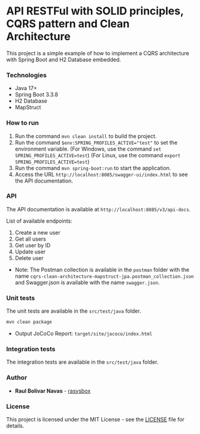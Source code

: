 # API RESTFul with SOLID principles, CQRS pattern and Clean Architecture

This project is a simple example of how to implement a CQRS architecture with Spring Boot and H2 Database embedded.

### Technologies

- Java 17+
- Spring Boot 3.3.8
- H2 Database
- MapStruct

### How to run

1. Run the command `mvn clean install` to build the project.
2. Run the command `$env:SPRING_PROFILES_ACTIVE="test"` to set the environment variable.
   (For Windows, use the command `set SPRING_PROFILES_ACTIVE=test`)
   (For Linux, use the command `export SPRING_PROFILES_ACTIVE=test`)
3. Run the command `mvn spring-boot:run` to start the application.
4. Access the URL `http://localhost:8085/swagger-ui/index.html` to see the API documentation.

### API

The API documentation is available at `http://localhost:8085/v3/api-docs`.

List of available endpoints:

1. Create a new user
2. Get all users
3. Get user by ID
4. Update user
5. Delete user

* Note: The Postman collection is available in the `postman` folder with the name `cqrs-clean-architecture-mapstruct-jpa.postman_collection.json` and Swagger.json is available with the name `swagger.json`.

### Unit tests

The unit tests are available in the `src/test/java` folder.

```bash
mvn clean package
```

- Output JoCoCo Report: `target/site/jacoco/index.html`

### Integration tests

The integration tests are available in the `src/test/java` folder.

### Author

- **Raul Bolivar Navas** - [rasysbox](https://github.com/raulrobinson/cqrs-clean-architecture-mapstruct-jpa)

### License

This project is licensed under the MIT License - see the [LICENSE](https://www.apache.org/licenses/LICENSE-2.0) file for details.